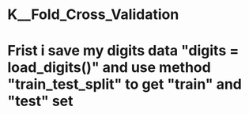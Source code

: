 # K__Fold_Cross_Validation
# Frist i save my digits data "digits = load_digits()" and use method "train_test_split" to get "train" and "test" set
